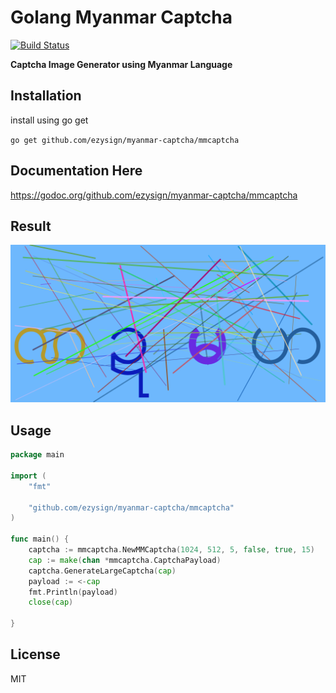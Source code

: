 # Golang Myanmar Captcha

[![Build Status](https://travis-ci.org/ezysign/myanmar-captcha.svg?branch=master)](https://travis-ci.org/ezysign/myanmar-captcha)


**Captcha Image Generator using Myanmar Language**

## Installation

install using go get

`go get github.com/ezysign/myanmar-captcha/mmcaptcha`

## Documentation Here
https://godoc.org/github.com/ezysign/myanmar-captcha/mmcaptcha

## Result

![captcha generated image](out.png "Myanmar Captcha generated Image")

## Usage




```go
package main

import (
	"fmt"

	"github.com/ezysign/myanmar-captcha/mmcaptcha"
)

func main() {
	captcha := mmcaptcha.NewMMCaptcha(1024, 512, 5, false, true, 15)
	cap := make(chan *mmcaptcha.CaptchaPayload)
	captcha.GenerateLargeCaptcha(cap)
	payload := <-cap
	fmt.Println(payload)
	close(cap)

}

```

## License

MIT